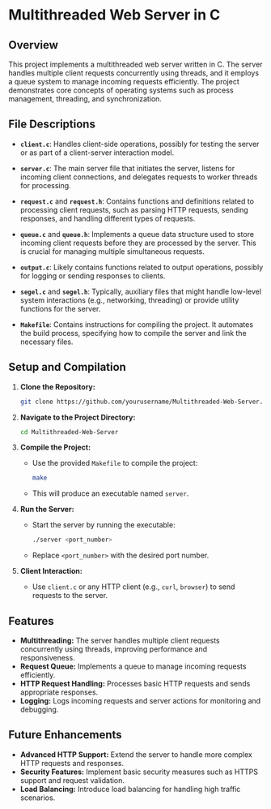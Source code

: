 # Multithreaded Web Server in C

## Overview

This project implements a multithreaded web server written in C. The server handles multiple client requests concurrently using threads, and it employs a queue system to manage incoming requests efficiently. The project demonstrates core concepts of operating systems such as process management, threading, and synchronization.

## File Descriptions

- **`client.c`**: Handles client-side operations, possibly for testing the server or as part of a client-server interaction model.
  
- **`server.c`**: The main server file that initiates the server, listens for incoming client connections, and delegates requests to worker threads for processing.

- **`request.c`** and **`request.h`**: Contains functions and definitions related to processing client requests, such as parsing HTTP requests, sending responses, and handling different types of requests.

- **`queue.c`** and **`queue.h`**: Implements a queue data structure used to store incoming client requests before they are processed by the server. This is crucial for managing multiple simultaneous requests.

- **`output.c`**: Likely contains functions related to output operations, possibly for logging or sending responses to clients.

- **`segel.c`** and **`segel.h`**: Typically, auxiliary files that might handle low-level system interactions (e.g., networking, threading) or provide utility functions for the server.

- **`Makefile`**: Contains instructions for compiling the project. It automates the build process, specifying how to compile the server and link the necessary files.

## Setup and Compilation

1. **Clone the Repository:**
   ```bash
   git clone https://github.com/yourusername/Multithreaded-Web-Server.git
   ```

2. **Navigate to the Project Directory:**
   ```bash
   cd Multithreaded-Web-Server
   ```

3. **Compile the Project:**
   - Use the provided `Makefile` to compile the project:
     ```bash
     make
     ```

   - This will produce an executable named `server`.

4. **Run the Server:**
   - Start the server by running the executable:
     ```bash
     ./server <port_number>
     ```
   - Replace `<port_number>` with the desired port number.

5. **Client Interaction:**
   - Use `client.c` or any HTTP client (e.g., `curl`, `browser`) to send requests to the server.

## Features

- **Multithreading:** The server handles multiple client requests concurrently using threads, improving performance and responsiveness.
- **Request Queue:** Implements a queue to manage incoming requests efficiently.
- **HTTP Request Handling:** Processes basic HTTP requests and sends appropriate responses.
- **Logging:** Logs incoming requests and server actions for monitoring and debugging.

## Future Enhancements

- **Advanced HTTP Support:** Extend the server to handle more complex HTTP requests and responses.
- **Security Features:** Implement basic security measures such as HTTPS support and request validation.
- **Load Balancing:** Introduce load balancing for handling high traffic scenarios.

